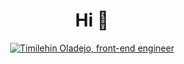 <h1 align="center">Hi 👋</h1>
<div align="center">
    <a href="https://git.io/typing-svg"><img src="https://readme-typing-svg.herokuapp.com?font=Sriracha&size=36&duration=5500&color=61D9FA&center=true&width=450&lines=My+name+is+Timilehin+Oladejo!;Front-end+engineer;" alt="Timilehin Oladejo, front-end engineer"></a>
</div>

<!--
**timayyy/timayyy** is a ✨ _special_ ✨ repository because its `README.md` (this file) appears on your GitHub profile.

Here are some ideas to get you started:

- 🔭 I’m currently working on ...
- 🌱 I’m currently learning ...
- 👯 I’m looking to collaborate on ...
- 🤔 I’m looking for help with ...
- 💬 Ask me about ...
- 📫 How to reach me: ...
- 😄 Pronouns: ...
- ⚡ Fun fact: ...
-->
